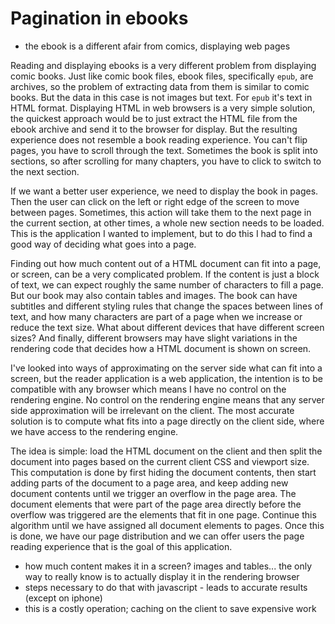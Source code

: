 # Pagination in ebooks

- the ebook is a different afair from comics, displaying web pages

Reading and displaying ebooks is a very different problem from displaying comic books. Just like comic book files, ebook files, specifically `epub`, are archives, so the problem of extracting data from them is similar to comic books. But the data in this case is not images but text. For `epub` it's text in HTML format. Displaying HTML in web browsers is a very simple solution, the quickest approach would be to just extract the HTML file from the ebook archive and send it to the browser for display. But the resulting experience does not resemble a book reading experience. You can't flip pages, you have to scroll through the text. Sometimes the book is split into sections, so after scrolling for many chapters, you have to click to switch to the next section. 

If we want a better user experience, we need to display the book in pages. Then the user can click on the left or right edge of the screen to move between pages. Sometimes, this action will take them to the next page in the current section, at other times, a whole new section needs to be loaded. This is the application I wanted to implement, but to do this I had to find a good way of deciding what goes into a page.

Finding out how much content out of a HTML document can fit into a page, or screen, can be a very complicated problem. If the content is just a block of text, we can expect roughly the same number of characters to fill a page. But our book may also contain tables and images. The book can have subtitles and different styling rules that change the spaces between lines of text, and how many characters are part of a page when we increase or reduce the text size. What about different devices that have different screen sizes? And finally, different browsers may have slight variations in the rendering code that decides how a HTML document is shown on screen.

I've looked into ways of approximating on the server side what can fit into a screen, but the reader application is a web application, the intention is to be compatible with any browser which means I have no control on the rendering engine. No control on the rendering engine means that any server side approximation will be irrelevant on the client. The most accurate solution is to compute what fits into a page directly on the client side, where we have access to the rendering engine.

The idea is simple: load the HTML document on the client and then split the document into pages based on the current client CSS and viewport size. This computation is done by first hiding the document contents, then start adding parts of the document to a page area, and keep adding new document contents until we trigger an overflow in the page area. The document elements that were part of the page area directly before the overflow was triggered are the elements that fit in one page. Continue this algorithm until we have assigned all document elements to pages. Once this is done, we have our page distribution and we can offer users the page reading experience that is the goal of this application.

- how much content makes it in a screen? images and tables... the only way to really know is to actually display it in the rendering browser
- steps necessary to do that with javascript - leads to accurate results (except on iphone)
- this is a costly operation; caching on the client to save expensive work 
